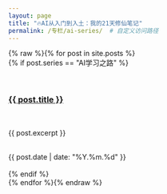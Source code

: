 ```yaml
---  
layout: page  
title: "🔥AI从入门到入土：我的21天修仙笔记"  
permalink: /专栏/ai-series/  # 自定义访问路径  
---  
```


{% raw %}{% for post in site.posts %}  
  {% if post.series == "AI学习之路" %}  
    <div class="series-item">  
      <h3><a href="{{ post.url }}">{{ post.title }}</a></h3>  
      <p>{{ post.excerpt }}</p>  
      <span class="date">{{ post.date | date: "%Y.%m.%d" }}</span>  
    </div>  
  {% endif %}  
{% endfor %}{% endraw %}  
